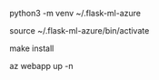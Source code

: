 python3 -m venv ~/.flask-ml-azure

source ~/.flask-ml-azure/bin/activate

make install

az webapp up -n <your-appservice>